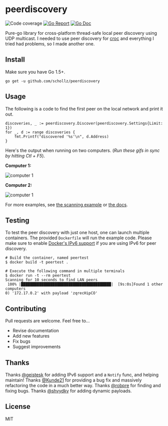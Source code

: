 # peerdiscovery

<img src="https://img.shields.io/badge/coverage-89%25-brightgreen.svg?style=flat-square" alt="Code coverage">&nbsp;<a href="https://goreportcard.com/report/github.com/schollz/peerdiscovery"><img src="https://goreportcard.com/badge/github.com/schollz/peerdiscovery?style=flat-square" alt="Go Report"></a>&nbsp;<a href="https://godoc.org/github.com/schollz/peerdiscovery"><img src="http://img.shields.io/badge/godoc-reference-5272B4.svg?style=flat-square" alt="Go Doc"></a> 

Pure-go library for cross-platform thread-safe local peer discovery using UDP multicast. I needed to use peer discovery for [croc](https://github.com/schollz/croc) and everything I tried had problems, so I made another one.


## Install

Make sure you have Go 1.5+.

```
go get -u github.com/schollz/peerdiscovery
```

## Usage 

The following is a code to find the first peer on the local network and print it out.

```golang
discoveries, _ := peerdiscovery.Discover(peerdiscovery.Settings{Limit: 1})
for _, d := range discoveries {
    fmt.Printf("discovered '%s'\n", d.Address)
}
```

Here's the output when running on two computers. (*Run these gifs in sync by hitting Ctl + F5*).

**Computer 1:**

![computer 1](https://user-images.githubusercontent.com/6550035/39165714-ba7167d8-473a-11e8-82b5-fb7401ce2138.gif)

**Computer 2:**

![computer 1](https://user-images.githubusercontent.com/6550035/39165716-ba8db9ec-473a-11e8-96f7-e8c64faac676.gif)

For more examples, see [the scanning example](https://github.com/schollz/peerdiscovery/blob/master/examples) or [the docs](https://godoc.org/github.com/schollz/peerdiscovery).


## Testing

To test the peer discovery with just one host, one can launch multiple containers. The provided `Dockerfile` will run the example code.
Please make sure to enable [Docker's IPv6 support](https://docs.docker.com/v17.09/engine/userguide/networking/default_network/ipv6/) if you are using IPv6 for peer discovery.

```console
# Build the container, named peertest
$ docker build -t peertest .

# Execute the following command in multiple terminals
$ docker run -t --rm peertest
Scanning for 10 seconds to find LAN peers
 100% |████████████████████████████████████████|  [9s:0s]Found 1 other computers
0) '172.17.0.2' with payload 'zqrecHipCO'
```


## Contributing

Pull requests are welcome. Feel free to...

- Revise documentation
- Add new features
- Fix bugs
- Suggest improvements

## Thanks

Thanks [@geistesk](https://github.com/geistesk) for adding IPv6 support and a `Notify` func, and helping maintain! Thanks [@Kunde21](https://github.com/Kunde21) for providing a bug fix and massively refactoring the code in a much better way. Thanks [@robpre](https://github.com/robpre) for finding and fixing bugs. Thanks [@shvydky](https://github.com/shvydky) for adding dynamic payloads.

## License

MIT
